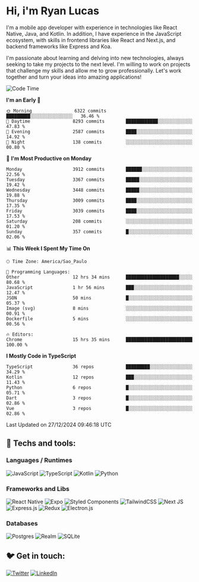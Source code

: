 # Hi, i'm Ryan Lucas

I'm a mobile app developer with experience in technologies like React Native, Java, and Kotlin.
In addition, I have experience in the JavaScript ecosystem, with skills in frontend libraries like React and Next.js, and backend frameworks like Express and Koa.

I'm passionate about learning and delving into new technologies, always seeking to take my projects to the next level. I'm willing to work on projects that challenge my skills and allow me to grow professionally. Let's work together and turn your ideas into amazing applications!


<!--START_SECTION:waka-->
![Code Time](http://img.shields.io/badge/Code%20Time-961%20hrs%2034%20mins-blue)

**I'm an Early 🐤** 

```text
🌞 Morning                6322 commits        █████████░░░░░░░░░░░░░░░░   36.46 % 
🌆 Daytime                8293 commits        ████████████░░░░░░░░░░░░░   47.83 % 
🌃 Evening                2587 commits        ████░░░░░░░░░░░░░░░░░░░░░   14.92 % 
🌙 Night                  138 commits         ░░░░░░░░░░░░░░░░░░░░░░░░░   00.80 % 
```
📅 **I'm Most Productive on Monday** 

```text
Monday                   3912 commits        ██████░░░░░░░░░░░░░░░░░░░   22.56 % 
Tuesday                  3367 commits        █████░░░░░░░░░░░░░░░░░░░░   19.42 % 
Wednesday                3448 commits        █████░░░░░░░░░░░░░░░░░░░░   19.88 % 
Thursday                 3009 commits        ████░░░░░░░░░░░░░░░░░░░░░   17.35 % 
Friday                   3039 commits        ████░░░░░░░░░░░░░░░░░░░░░   17.53 % 
Saturday                 208 commits         ░░░░░░░░░░░░░░░░░░░░░░░░░   01.20 % 
Sunday                   357 commits         █░░░░░░░░░░░░░░░░░░░░░░░░   02.06 % 
```


📊 **This Week I Spent My Time On** 

```text
🕑︎ Time Zone: America/Sao_Paulo

💬 Programming Languages: 
Other                    12 hrs 34 mins      ████████████████████░░░░░   80.68 % 
JavaScript               1 hr 56 mins        ███░░░░░░░░░░░░░░░░░░░░░░   12.47 % 
JSON                     50 mins             █░░░░░░░░░░░░░░░░░░░░░░░░   05.37 % 
Image (svg)              8 mins              ░░░░░░░░░░░░░░░░░░░░░░░░░   00.91 % 
Dockerfile               5 mins              ░░░░░░░░░░░░░░░░░░░░░░░░░   00.56 % 

🔥 Editors: 
Chrome                   15 hrs 35 mins      █████████████████████████   100.00 % 
```

**I Mostly Code in TypeScript** 

```text
TypeScript               36 repos            █████████░░░░░░░░░░░░░░░░   34.29 % 
Kotlin                   12 repos            ███░░░░░░░░░░░░░░░░░░░░░░   11.43 % 
Python                   6 repos             █░░░░░░░░░░░░░░░░░░░░░░░░   05.71 % 
Dart                     3 repos             █░░░░░░░░░░░░░░░░░░░░░░░░   02.86 % 
Vue                      3 repos             █░░░░░░░░░░░░░░░░░░░░░░░░   02.86 % 
```




 Last Updated on 27/12/2024 09:46:18 UTC
<!--END_SECTION:waka-->

## 🔧 Techs and tools: 

### Languages / Runtimes
![JavaScript](https://img.shields.io/badge/javascript-%23323330.svg?style=for-the-badge&logo=javascript&logoColor=%23F7DF1E)
![TypeScript](https://img.shields.io/badge/typescript-%23007ACC.svg?style=for-the-badge&logo=typescript&logoColor=white)
![Kotlin](https://img.shields.io/badge/kotlin-%230095D5.svg?style=for-the-badge&logo=kotlin&logoColor=white) ![Python](https://img.shields.io/badge/python-3670A0?style=for-the-badge&logo=python&logoColor=ffdd54)

### Frameworks and Libs
![React Native](https://img.shields.io/badge/react_native-%2320232a.svg?style=for-the-badge&logo=react&logoColor=%2361DAFB)
![Expo](https://img.shields.io/badge/expo-1C1E24?style=for-the-badge&logo=expo&logoColor=#D04A37)
![Styled Components](https://img.shields.io/badge/styled--components-DB7093?style=for-the-badge&logo=styled-components&logoColor=white)
![TailwindCSS](https://img.shields.io/badge/tailwindcss-%2338B2AC.svg?style=for-the-badge&logo=tailwind-css&logoColor=white)
![Next JS](https://img.shields.io/badge/Next-black?style=for-the-badge&logo=next.js&logoColor=white)
![Express.js](https://img.shields.io/badge/express.js-%23404d59.svg?style=for-the-badge&logo=express&logoColor=%2361DAFB)
![Redux](https://img.shields.io/badge/redux-%23593d88.svg?style=for-the-badge&logo=redux&logoColor=white)
![Electron.js](https://img.shields.io/badge/Electron-191970?style=for-the-badge&logo=Electron&logoColor=white)

### Databases
![Postgres](https://img.shields.io/badge/postgres-%23316192.svg?style=for-the-badge&logo=postgresql&logoColor=white)
![Realm](https://img.shields.io/badge/Realm-39477F?style=for-the-badge&logo=realm&logoColor=white)
![SQLite](https://img.shields.io/badge/sqlite-%2307405e.svg?style=for-the-badge&logo=sqlite&logoColor=white)

## 🐦 Get in touch:

[![Twitter](https://img.shields.io/badge/Twitter-%231DA1F2.svg?style=for-the-badge&logo=Twitter&logoColor=white)](https://twitter.com/ryangst_)
[![LinkedIn](https://img.shields.io/badge/linkedin-%230077B5.svg?style=for-the-badge&logo=linkedin&logoColor=white)](https://www.linkedin.com/in/ryan-lucas-machado/)
